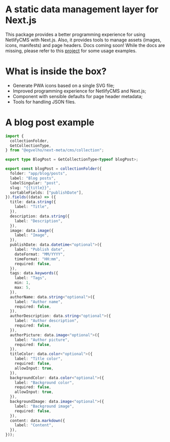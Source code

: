 # A static data management layer for Next.js

This package provides a better programming experience for using NetlifyCMS with Next.js. Also, it provides tools to manage assets (images, icons, manifests) and page headers.
Docs coming soon! While the docs are missing, please refer to this [project](https://github.com/egvelho/next-material-netlify-cms-blog) for some usage examples.

# What is inside the box?

* Generate PWA icons based on a single SVG file;
* Improved programming experience for NetlifyCMS and Next.js;
* Component with sensible defaults for page header metadata;
* Tools for handling JSON files.

# A blog post example

```typescript
import {
  collectionFolder,
  GetCollectionType,
} from "@egvelho/next-meta/cms/collection";

export type BlogPost = GetCollectionType<typeof blogPost>;

export const blogPost = collectionFolder({
  folder: "app/blog/posts",
  label: "Blog posts",
  labelSingular: "post",
  slug: "{{title}}",
  sortableFields: ["publishDate"],
}).fields((data) => ({
  title: data.string({
    label: "Title",
  }),
  description: data.string({
    label: "Description",
  }),
  image: data.image({
    label: "Image",
  }),
  publishDate: data.datetime<"optional">({
    label: "Publish date",
    dateFormat: "MM/YYYY",
    timeFormat: "HH:mm",
    required: false,
  }),
  tags: data.keywords({
    label: "Tags",
    min: 1,
    max: 5,
  }),
  authorName: data.string<"optional">({
    label: "Author name",
    required: false,
  }),
  authorDescription: data.string<"optional">({
    label: "Author description",
    required: false,
  }),
  authorPicture: data.image<"optional">({
    label: "Author picture",
    required: false,
  }),
  titleColor: data.color<"optional">({
    label: "Title color",
    required: false,
    allowInput: true,
  }),
  backgroundColor: data.color<"optional">({
    label: "Background color",
    required: false,
    allowInput: true,
  }),
  backgroundImage: data.image<"optional">({
    label: "Background image",
    required: false,
  }),
  content: data.markdown({
    label: "Content",
  }),
}));
```
